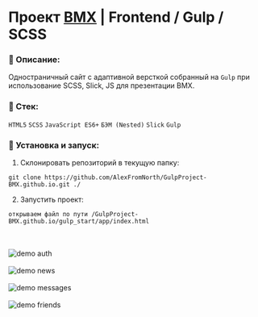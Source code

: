# Проект [BMX](https://github.com/AlexFromNorth/GulpProject-BMX.github.io) | Frontend / Gulp / SCSS

### 📜 Описание:
Одностраничный сайт c адаптивной версткой собранный на `Gulp` при использование SCSS, Slick, JS для презентации BMX. 


### 🥞 Стек:

`HTML5` `SCSS` `JavaScript ES6+` `БЭМ (Nested)` `Slick` `Gulp` 

### 💽 Установка и запуск:

1. Склонировать репозиторий в текущую папку:

```git clone https://github.com/AlexFromNorth/GulpProject-BMX.github.io.git ./```

2. Запустить проект:

```открываем файл по пути /GulpProject-BMX.github.io/gulp_start/app/index.html```

<br />
<br />
<img src="src/images/1.png" alt="demo auth">
<br />
<br />
<img src="src/images/2.png" alt="demo news" >
<br />
<br />
<img src="src/images/3.png" alt="demo messages" >
<br />
<br />
<img src="src/images/4.png" alt="demo friends">
